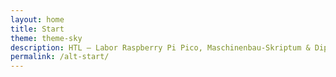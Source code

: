 ```yaml
---
layout: home
title: Start
theme: theme-sky
description: HTL – Labor Raspberry Pi Pico, Maschinenbau-Skriptum & Diplomarbeiten.
permalink: /alt-start/
---
```

